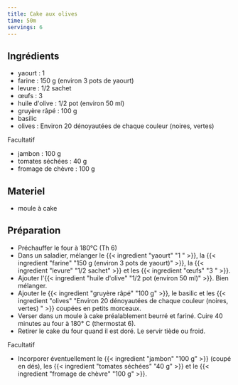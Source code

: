 ```yaml
---
title: Cake aux olives
time: 50m
servings: 6
---
```


## Ingrédients

* yaourt : 1 
* farine : 150 g (environ 3 pots de yaourt)
* levure : 1/2 sachet
* œufs : 3 
* huile d'olive : 1/2 pot (environ 50 ml)
* gruyère râpé : 100 g
* basilic
* olives : Environ 20 dénoyautées de chaque couleur (noires, vertes) 

Facultatif
* jambon : 100 g
* tomates séchées : 40 g
* fromage de chèvre : 100 g


## Materiel

* moule à cake


## Préparation

* Préchauffer le four à 180°C (Th 6)
* Dans un saladier, mélanger le {{< ingredient "yaourt" "1 " >}}, la {{< ingredient "farine" "150 g (environ 3 pots de yaourt)" >}}, la {{< ingredient "levure" "1/2 sachet" >}} et les {{< ingredient "œufs" "3 " >}}. 
* Ajouter l'{{< ingredient "huile d'olive" "1/2 pot (environ 50 ml)" >}}. Bien mélanger. 
* Ajouter le {{< ingredient "gruyère râpé" "100 g" >}}, le basilic et les {{< ingredient "olives" "Environ 20 dénoyautées de chaque couleur (noires, vertes) " >}} coupées en petits morceaux.
* Verser dans un moule à cake préalablement beurré et fariné. Cuire 40 minutes au four à 180° C (thermostat 6).
* Retirer le cake du four quand il est doré. Le servir tiède ou froid.

Facultatif
* Incorporer éventuellement le {{< ingredient "jambon" "100 g" >}} (coupé en dés), les {{< ingredient "tomates séchées" "40 g" >}} et le {{< ingredient "fromage de chèvre" "100 g" >}}.


